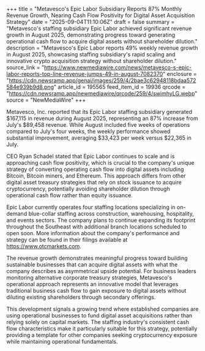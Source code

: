 +++
title = "Metavesco's Epic Labor Subsidiary Reports 87% Monthly Revenue Growth, Nearing Cash Flow Positivity for Digital Asset Acquisition Strategy"
date = "2025-09-04T11:10:06Z"
draft = false
summary = "Metavesco's staffing subsidiary Epic Labor achieved significant revenue growth in August 2025, demonstrating progress toward generating operational cash flow to acquire digital assets without shareholder dilution."
description = "Metavesco's Epic Labor reports 49% weekly revenue growth in August 2025, showcasing staffing subsidiary's rapid scaling and innovative crypto acquisition strategy without shareholder dilution."
source_link = "https://www.newmediawire.com/news/metavesco-s-epic-labor-reports-top-line-revenue-jumps-49-in-august-7082370"
enclosure = "https://cdn.newsramp.app/genai/images/259/4/2bae3c62948118bdaa572584e939b9d8.png"
article_id = 195565
feed_item_id = 19936
qrcode = "https://cdn.newsramp.app/newmediawire/qrcode/259/4/swimhyLG.webp"
source = "NewMediaWire"
+++

<p>Metavesco, Inc. reported that its Epic Labor staffing subsidiary generated $167,115 in revenue during August 2025, representing an 87% increase from July's $89,458 revenue. While August included five weeks of operations compared to July's four weeks, the weekly performance showed substantial improvement, averaging $33,423 per week versus $22,365 in July.</p><p>CEO Ryan Schadel stated that Epic Labor continues to scale and is approaching cash flow positivity, which is crucial to the company's unique strategy of converting operating cash flow into digital assets including Bitcoin, Bitcoin miners, and Ethereum. This approach differs from other digital asset treasury strategies that rely on stock issuance to acquire cryptocurrency, potentially avoiding shareholder dilution through operational cash flow rather than equity issuance.</p><p>Epic Labor currently operates four staffing locations specializing in on-demand blue-collar staffing across construction, warehousing, hospitality, and events sectors. The company plans to continue expanding its footprint throughout the Southeast with additional branch locations scheduled to open soon. More information about the company's performance and strategy can be found in their filings available at <a href="https://www.otcmarkets.com" rel="nofollow" target="_blank">https://www.otcmarkets.com</a>.</p><p>The revenue growth demonstrates meaningful progress toward building sustainable businesses that can acquire digital assets with what the company describes as asymmetrical upside potential. For business leaders monitoring alternative corporate treasury strategies, Metavesco's operational approach represents an innovative model that leverages traditional business cash flow to gain exposure to digital assets without diluting existing shareholders through secondary offerings.</p><p>This development signals a growing trend where established companies are using operational businesses to fund digital asset acquisitions rather than relying solely on capital markets. The staffing industry's consistent cash flow characteristics make it particularly suitable for this strategy, potentially providing a template for other companies seeking cryptocurrency exposure while maintaining operational fundamentals.</p>